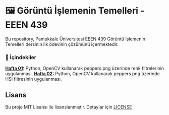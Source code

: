 # 🖼 Görüntü İşlemenin Temelleri - EEEN 439

Bu repository, Pamukkale Üniversitesi EEEN 439 Görüntü İşlemenin Temelleri dersinin ilk ödevinin çözümünü içermektedir.

<h3>🎨 İçindekiler</h3>

**[Hafta 01](assignment-01):** Python, OpenCV kullanarak peppers.png üzerinde renk filtrelerinin uygulanması.
**[Hafta 02](assignment-02):** Python, OpenCV kullanarak peppers.png üzerinde HSI filtresinin uygulanması.

## Lisans

Bu proje MIT Lisansı ile lisanslanmıştır. Detaylar için [LICENSE](LICENSE)
